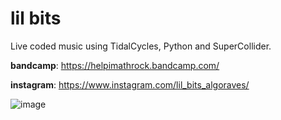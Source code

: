 # lil bits

Live coded music using TidalCycles, Python and SuperCollider. 

**bandcamp**:  https://helpimathrock.bandcamp.com/

**instagram**: https://www.instagram.com/lil_bits_algoraves/

![image](https://user-images.githubusercontent.com/30803287/188128565-459abf0e-ea40-4527-a899-d565dcc4a071.png)

